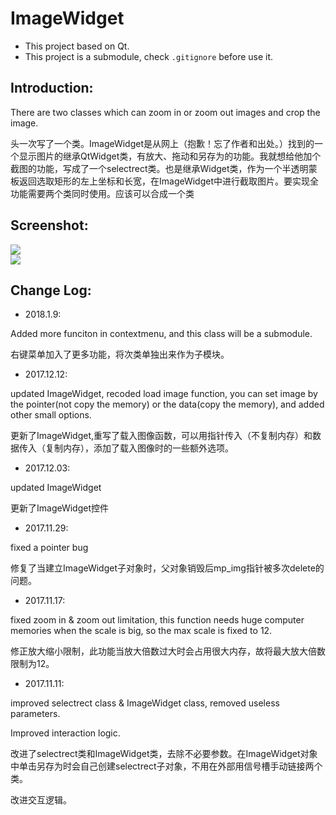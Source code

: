 # ImageWidget
- This project based on Qt.
- This project is a submodule, check `.gitignore` before use it.
## Introduction: ##

There are two classes which can zoom in or zoom out images and crop the image.

头一次写了一个类。ImageWidget是从网上（抱歉！忘了作者和出处。）找到的一个显示图片的继承QtWidget类，有放大、拖动和另存为的功能。我就想给他加个截图的功能，写成了一个selectrect类。也是继承Widget类，作为一个半透明蒙板返回选取矩形的左上坐标和长宽，在ImageWidget中进行截取图片。要实现全功能需要两个类同时使用。应该可以合成一个类

## Screenshot: ##

![](https://github.com/WangHongshuo/Readme_Images_Repository/blob/master/ImageWidget-Qt_1.jpg)        
![](https://github.com/WangHongshuo/Readme_Images_Repository/blob/master/ImageWidget-Qt_2.jpg)        

## Change Log: ##

- 2018.1.9: 
           
Added more funciton in contextmenu, and this class will be a submodule.           

右键菜单加入了更多功能，将次类单独出来作为子模块。        

- 2017.12.12:

updated ImageWidget, recoded load image function, you can set image by the pointer(not copy the memory) or the data(copy the memory), and added other small options.

更新了ImageWidget,重写了载入图像函数，可以用指针传入（不复制内存）和数据传入（复制内存），添加了载入图像时的一些额外选项。

- 2017.12.03:


updated ImageWidget

更新了ImageWidget控件

- 2017.11.29:

fixed a pointer bug

修复了当建立ImageWidget子对象时，父对象销毁后mp_img指针被多次delete的问题。

- 2017.11.17:

fixed zoom in & zoom out limitation, this function needs huge computer memories when the scale is big, so the max scale is fixed to 12.

修正放大缩小限制，此功能当放大倍数过大时会占用很大内存，故将最大放大倍数限制为12。

- 2017.11.11:

improved selectrect class & ImageWidget class, removed useless parameters.

Improved interaction logic.

改进了selectrect类和ImageWidget类，去除不必要参数。在ImageWidget对象中单击另存为时会自己创建selectrect子对象，不用在外部用信号槽手动链接两个类。

改进交互逻辑。








